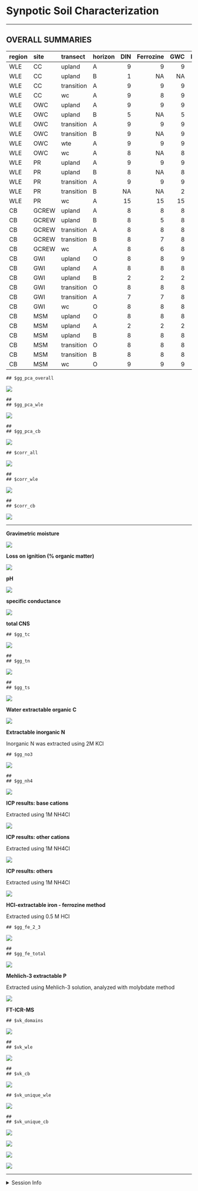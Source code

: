 Synpotic Soil Characterization
================

------------------------------------------------------------------------

## OVERALL SUMMARIES

| region | site  | transect   | horizon | DIN | Ferrozine | GWC | ICP | Mehlich3 | NPOC |  PH | TCTNTS |  IC |
|:-------|:------|:-----------|:--------|----:|----------:|----:|----:|---------:|-----:|----:|-------:|----:|
| WLE    | CC    | upland     | A       |   9 |         9 |   9 |   9 |        9 |    9 |   9 |      9 |   9 |
| WLE    | CC    | upland     | B       |   1 |        NA |  NA |   1 |        1 |    1 |  NA |      1 |   1 |
| WLE    | CC    | transition | A       |   9 |         9 |   9 |   9 |        9 |    9 |   9 |      9 |   9 |
| WLE    | CC    | wc         | A       |   9 |         8 |   9 |   9 |        9 |    9 |   9 |      9 |   9 |
| WLE    | OWC   | upland     | A       |   9 |         9 |   9 |   9 |        9 |    9 |   9 |      9 |   9 |
| WLE    | OWC   | upland     | B       |   5 |        NA |   5 |   5 |        5 |    5 |   5 |      5 |   5 |
| WLE    | OWC   | transition | A       |   9 |         9 |   9 |   9 |        9 |    9 |   9 |      8 |   9 |
| WLE    | OWC   | transition | B       |   9 |        NA |   9 |   7 |        9 |    8 |   8 |      9 |   8 |
| WLE    | OWC   | wte        | A       |   9 |         9 |   9 |   9 |        9 |    9 |   9 |      9 |   9 |
| WLE    | OWC   | wc         | A       |   8 |        NA |   8 |   8 |        8 |    8 |   8 |      8 |   8 |
| WLE    | PR    | upland     | A       |   9 |         9 |   9 |   9 |        6 |    9 |   9 |      9 |   9 |
| WLE    | PR    | upland     | B       |   8 |        NA |   8 |   8 |        8 |    8 |   7 |      8 |   8 |
| WLE    | PR    | transition | A       |   9 |         9 |   9 |   9 |        9 |    9 |   9 |      9 |   9 |
| WLE    | PR    | transition | B       |  NA |        NA |   2 |  NA |       NA |   NA |  NA |     NA |  NA |
| WLE    | PR    | wc         | A       |  15 |        15 |  15 |  15 |       15 |   15 |  15 |     15 |  15 |
| CB     | GCREW | upland     | A       |   8 |         8 |   8 |   8 |        8 |    8 |   8 |      8 |  NA |
| CB     | GCREW | upland     | B       |   8 |         5 |   8 |   8 |        8 |    8 |   8 |      8 |  NA |
| CB     | GCREW | transition | A       |   8 |         8 |   8 |   8 |        8 |    8 |   8 |      8 |  NA |
| CB     | GCREW | transition | B       |   8 |         7 |   8 |   8 |        8 |    7 |   8 |      8 |  NA |
| CB     | GCREW | wc         | A       |   8 |         6 |   8 |   7 |        8 |    8 |   8 |      7 |  NA |
| CB     | GWI   | upland     | O       |   8 |         8 |   9 |   8 |        8 |    8 |   8 |      8 |   8 |
| CB     | GWI   | upland     | A       |   8 |         8 |   8 |   8 |        8 |    8 |   8 |      8 |   8 |
| CB     | GWI   | upland     | B       |   2 |         2 |   2 |   2 |        2 |    2 |   2 |      2 |   2 |
| CB     | GWI   | transition | O       |   8 |         8 |   8 |   8 |        8 |    8 |   8 |      5 |   8 |
| CB     | GWI   | transition | A       |   7 |         7 |   8 |   7 |        7 |    7 |   7 |      7 |   7 |
| CB     | GWI   | wc         | O       |   8 |         8 |   8 |   8 |        8 |    8 |   8 |      8 |   8 |
| CB     | MSM   | upland     | O       |   8 |         8 |   8 |   8 |        7 |    8 |   8 |      8 |   8 |
| CB     | MSM   | upland     | A       |   2 |         2 |   2 |   2 |        2 |    2 |   2 |      2 |   2 |
| CB     | MSM   | upland     | B       |   8 |         8 |   8 |   8 |        8 |    8 |   8 |      8 |   8 |
| CB     | MSM   | transition | O       |   8 |         8 |   8 |   8 |        8 |    8 |   8 |      7 |   8 |
| CB     | MSM   | transition | B       |   8 |         8 |   8 |   8 |        8 |    8 |   8 |      8 |   8 |
| CB     | MSM   | wc         | O       |   9 |         9 |   9 |   9 |        9 |    9 |   9 |      9 |   9 |

    ## $gg_pca_overall

![](characterization_report_files/figure-gfm/overall-pca-1.png)<!-- -->

    ## 
    ## $gg_pca_wle

![](characterization_report_files/figure-gfm/overall-pca-2.png)<!-- -->

    ## 
    ## $gg_pca_cb

![](characterization_report_files/figure-gfm/overall-pca-3.png)<!-- -->

    ## $corr_all

![](characterization_report_files/figure-gfm/correlarions-all-1.png)<!-- -->

    ## 
    ## $corr_wle

![](characterization_report_files/figure-gfm/correlarions-all-2.png)<!-- -->

    ## 
    ## $corr_cb

![](characterization_report_files/figure-gfm/correlarions-all-3.png)<!-- -->

------------------------------------------------------------------------

**Gravimetric moisture**

![](characterization_report_files/figure-gfm/moisture-1.png)<!-- -->

**Loss on ignition (% organic matter)**

![](characterization_report_files/figure-gfm/loi-1.png)<!-- -->

**pH**

![](characterization_report_files/figure-gfm/pH-1.png)<!-- -->

**specific conductance**

![](characterization_report_files/figure-gfm/sp_cond-1.png)<!-- -->

**total CNS**

    ## $gg_tc

![](characterization_report_files/figure-gfm/tctnts-1.png)<!-- -->

    ## 
    ## $gg_tn

![](characterization_report_files/figure-gfm/tctnts-2.png)<!-- -->

    ## 
    ## $gg_ts

![](characterization_report_files/figure-gfm/tctnts-3.png)<!-- -->

**Water extractable organic C**

![](characterization_report_files/figure-gfm/weoc-1.png)<!-- -->

**Extractable inorganic N**

Inorganic N was extracted using 2M KCl

    ## $gg_no3

![](characterization_report_files/figure-gfm/din-1.png)<!-- -->

    ## 
    ## $gg_nh4

![](characterization_report_files/figure-gfm/din-2.png)<!-- -->

**ICP results: base cations**

Extracted using 1M NH4Cl

![](characterization_report_files/figure-gfm/icp-base%20cations-1.png)<!-- -->

**ICP results: other cations**

Extracted using 1M NH4Cl

![](characterization_report_files/figure-gfm/icp-other%20cations-1.png)<!-- -->

**ICP results: others**

Extracted using 1M NH4Cl

![](characterization_report_files/figure-gfm/icp-others-1.png)<!-- -->

**HCl-extractable iron - ferrozine method**

Extracted using 0.5 M HCl

    ## $gg_fe_2_3

![](characterization_report_files/figure-gfm/iron-ferrozine-1.png)<!-- -->

    ## 
    ## $gg_fe_total

![](characterization_report_files/figure-gfm/iron-ferrozine-2.png)<!-- -->

**Mehlich-3 extractable P**

Extracted using Mehlich-3 solution, analyzed with molybdate method

![](characterization_report_files/figure-gfm/phosphorus-mehlich-1.png)<!-- -->

**FT-ICR-MS**

    ## $vk_domains

![](characterization_report_files/figure-gfm/icr-vk-1.png)<!-- -->

    ## 
    ## $vk_wle

![](characterization_report_files/figure-gfm/icr-vk-2.png)<!-- -->

    ## 
    ## $vk_cb

![](characterization_report_files/figure-gfm/icr-vk-3.png)<!-- -->

    ## $vk_unique_wle

![](characterization_report_files/figure-gfm/icr-unique-1.png)<!-- -->

    ## 
    ## $vk_unique_cb

![](characterization_report_files/figure-gfm/icr-unique-2.png)<!-- -->

![](characterization_report_files/figure-gfm/icr-pca-1.png)<!-- -->

![](characterization_report_files/figure-gfm/icr-pca-regions-1.png)<!-- -->

![](characterization_report_files/figure-gfm/ions-1.png)<!-- -->

------------------------------------------------------------------------

<details>
<summary>
Session Info
</summary>

Date run: 2022-12-20

    ## R version 4.2.1 (2022-06-23)
    ## Platform: x86_64-apple-darwin17.0 (64-bit)
    ## Running under: macOS Big Sur ... 10.16
    ## 
    ## Matrix products: default
    ## BLAS:   /Library/Frameworks/R.framework/Versions/4.2/Resources/lib/libRblas.0.dylib
    ## LAPACK: /Library/Frameworks/R.framework/Versions/4.2/Resources/lib/libRlapack.dylib
    ## 
    ## locale:
    ## [1] en_US.UTF-8/en_US.UTF-8/en_US.UTF-8/C/en_US.UTF-8/en_US.UTF-8
    ## 
    ## attached base packages:
    ## [1] stats     graphics  grDevices utils     datasets  methods   base     
    ## 
    ## other attached packages:
    ##  [1] patchwork_1.1.2     vegan_2.6-4         lattice_0.20-45    
    ##  [4] permute_0.9-7       ggbiplot_0.55       googlesheets4_1.0.1
    ##  [7] lubridate_1.8.0     soilpalettes_0.1.0  PNWColors_0.1.0    
    ## [10] magrittr_2.0.3      forcats_0.5.2       stringr_1.4.1      
    ## [13] dplyr_1.0.10        purrr_0.3.4         readr_2.1.3        
    ## [16] tidyr_1.2.1         tibble_3.1.8        ggplot2_3.3.6      
    ## [19] tidyverse_1.3.2     tarchetypes_0.7.2   targets_0.14.0     
    ## 
    ## loaded via a namespace (and not attached):
    ##  [1] nlme_3.1-160      fs_1.5.2          httr_1.4.4        tools_4.2.1      
    ##  [5] backports_1.4.1   utf8_1.2.2        R6_2.5.1          DBI_1.1.3        
    ##  [9] mgcv_1.8-40       colorspace_2.0-3  withr_2.5.0       tidyselect_1.1.2 
    ## [13] processx_3.7.0    compiler_4.2.1    cli_3.3.0         rvest_1.0.3      
    ## [17] xml2_1.3.3        labeling_0.4.2    scales_1.2.1      callr_3.7.2      
    ## [21] digest_0.6.29     rmarkdown_2.16    pkgconfig_2.0.3   htmltools_0.5.3  
    ## [25] dbplyr_2.2.1      fastmap_1.1.0     highr_0.9         rlang_1.0.5      
    ## [29] readxl_1.4.1      rstudioapi_0.14   generics_0.1.3    farver_2.1.1     
    ## [33] jsonlite_1.8.0    Matrix_1.5-1      Rcpp_1.0.9        munsell_0.5.0    
    ## [37] fansi_1.0.3       lifecycle_1.0.1   stringi_1.7.8     yaml_2.3.5       
    ## [41] MASS_7.3-57       plyr_1.8.7        grid_4.2.1        parallel_4.2.1   
    ## [45] crayon_1.5.1      haven_2.5.1       splines_4.2.1     hms_1.1.2        
    ## [49] knitr_1.40        ps_1.7.1          pillar_1.8.1      igraph_1.3.4     
    ## [53] base64url_1.4     reshape2_1.4.4    codetools_0.2-18  reprex_2.0.2     
    ## [57] glue_1.6.2        evaluate_0.16     data.table_1.14.4 modelr_0.1.9     
    ## [61] vctrs_0.4.1       tzdb_0.3.0        cellranger_1.1.0  gtable_0.3.0     
    ## [65] assertthat_0.2.1  xfun_0.32         broom_1.0.0       ggcorrplot_0.1.4 
    ## [69] googledrive_2.0.0 gargle_1.2.0      cluster_2.1.3     ellipsis_0.3.2

</details>
